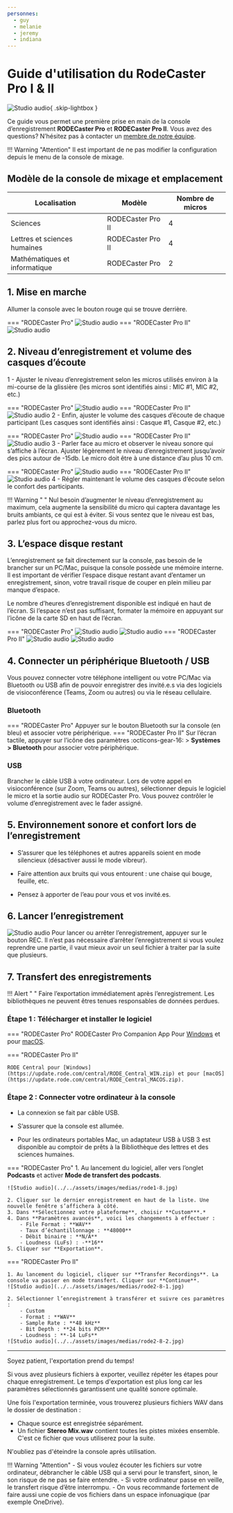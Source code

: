 ```yaml
---
personnes:
  - guy
  - melanie
  - jeremy
  - indiana
---
```




# Guide d'utilisation du RodeCaster Pro I & II
![Studio audio](../../assets/images/medias/studioaudiolsh.jpg){ .skip-lightbox }

Ce guide vous permet une première prise en main de la console d’enregistrement **RODECaster Pro** et **RODECaster Pro II**. Vous avez des questions? N’hésitez pas à contacter un [membre de notre équipe](/a-propos/equipe).

!!! Warning "Attention" 
    Il est important de ne pas modifier la configuration depuis le menu de la console de mixage.

## Modèle de la console de mixage et emplacement

| Localisation | Modèle | Nombre de micros |
|------|------| ------|
| Sciences | RODECaster Pro II | 4 |
| Lettres et sciences humaines | RODECaster Pro II | 4 |
| Mathématiques et informatique | RODECaster Pro | 2 |


## 1. Mise en marche

Allumer la console avec le bouton rouge qui se trouve derrière.

=== "RODECaster Pro"
    ![Studio audio](../../assets/images/medias/rode1-1.jpg)
=== "RODECaster Pro II"
    ![Studio audio](../../assets/images/medias/rode2-1.jpg)

## 2. Niveau d’enregistrement et volume des casques d’écoute

1 - Ajuster le niveau d’enregistrement selon les micros utilisés environ à la mi-course de la glissière (les micros sont identifiés ainsi : MIC #1, MIC #2, etc.)

=== "RODECaster Pro"
    ![Studio audio](../../assets/images/medias/rode1-2.jpg)
=== "RODECaster Pro II"
    ![Studio audio](../../assets/images/medias/rode2-2.jpg)
2 - Enfin, ajuster le volume des casques d’écoute de chaque participant (Les casques sont identifiés ainsi : Casque #1, Casque #2, etc.)

=== "RODECaster Pro"
    ![Studio audio](../../assets/images/medias/rode1-3.jpg)
=== "RODECaster Pro II"
    ![Studio audio](../../assets/images/medias/rode2-3.jpg)
3 - Parler face au micro et observer le niveau sonore qui s’affiche à l’écran. Ajuster légèrement le niveau d’enregistrement jusqu’avoir des pics autour de -15db. Le micro doit être à une distance d’au plus 10 cm.

=== "RODECaster Pro"
    ![Studio audio](../../assets/images/medias/rode1-4.jpg)
=== "RODECaster Pro II"
    ![Studio audio](../../assets/images/medias/rode2-4.jpg)
4 - Régler maintenant le volume des casques d’écoute selon le confort des participants.

!!! Warning " "
    Nul besoin d’augmenter le niveau d’enregistrement au maximum, cela augmente la sensibilité du micro qui captera davantage les bruits ambiants, ce qui est à éviter. Si vous sentez que le niveau est bas, parlez plus fort ou approchez-vous du micro.

## 3. L’espace disque restant

L’enregistrement se fait directement sur la console, pas besoin de le brancher sur un PC/Mac, puisque la console possède une mémoire interne. Il est important de vérifier l’espace disque restant avant d’entamer un enregistrement, sinon, votre travail risque de couper en plein milieu par manque d’espace. 

Le nombre d’heures d’enregistrement disponible est indiqué en haut de l’écran. Si l’espace n’est pas suffisant, formater la mémoire en appuyant sur l’icône de la carte SD en haut de l’écran.

=== "RODECaster Pro"
    ![Studio audio](../../assets/images/medias/rode1-5.jpg)
    ![Studio audio](../../assets/images/medias/rode1-6.jpg)
=== "RODECaster Pro II"
    ![Studio audio](../../assets/images/medias/rode2-5.jpg)
    ![Studio audio](../../assets/images/medias/rode2-6.jpg)
## 4. Connecter un périphérique Bluetooth / USB

Vous pouvez connecter votre téléphone intelligent ou votre PC/Mac via Bluetooth ou USB afin de pouvoir enregistrer des invité.e.s via des logiciels de visioconférence (Teams, Zoom ou autres) ou via le réseau cellulaire.

### Bluetooth

=== "RODECaster Pro"
    Appuyer sur le bouton Bluetooth sur la console (en bleu) et associer votre périphérique.
=== "RODECaster Pro II"
    Sur l’écran tactile, appuyer sur l’icône des paramètres :octicons-gear-16: > **Systèmes > Bluetooth** pour associer votre périphérique.
### USB

Brancher le câble USB à votre ordinateur. Lors de votre appel en visioconférence (sur Zoom, Teams ou autres), sélectionner depuis le logiciel le micro et la sortie audio sur RODECaster Pro. Vous pouvez contrôler le volume d’enregistrement avec le fader assigné.

## 5. Environnement sonore et confort lors de l’enregistrement

- S’assurer que les téléphones et autres appareils soient en mode silencieux (désactiver aussi le mode vibreur).
  
- Faire attention aux bruits qui vous entourent : une chaise qui bouge, feuille, etc.
  
- Pensez à apporter de l’eau pour vous et vos invité.es.

## 6. Lancer l’enregistrement
![Studio audio](../../assets/images/medias/rode2-7.jpg)
Pour lancer ou arrêter l’enregistrement, appuyer sur le bouton REC. Il n’est pas nécessaire d’arrêter l’enregistrement si vous voulez reprendre une partie, il vaut mieux avoir un seul fichier à traiter par la suite que plusieurs.

## 7. Transfert des enregistrements

!!! Alert " " 
    Faire l’exportation immédiatement après l’enregistrement. Les bibliothèques ne peuvent êtres tenues responsables de données perdues.

### Étape 1 : Télécharger et installer le logiciel

=== "RODECaster Pro"
    RODECaster Pro Companion App Pour [Windows](https://edge.rode.com/zip/page/3/modules/11/RCP%20Companion%20App%20Installer%20Windows.zip) et pour [macOS](https://edge.rode.com/zip/page/3/modules/11/RCP%20Companion%20App%20Installer%20Mac.zip).

=== "RODECaster Pro II"

    RODE Central pour [Windows](https://update.rode.com/central/RODE_Central_WIN.zip) et pour [macOS](https://update.rode.com/central/RODE_Central_MACOS.zip).

### Étape 2 : Connecter votre ordinateur à la console

- La connexion se fait par câble USB.
  
- S’assurer que la console est allumée.
  
- Pour les ordinateurs portables Mac, un adaptateur USB à USB 3 est disponible au comptoir de prêts à la Bibliothèque des lettres et des sciences humaines.

=== "RODECaster Pro"
    1. Au lancement du logiciel, aller vers l’onglet **Podcasts** et activer **Mode de transfert des podcasts**.
        
    ![Studio audio](../../assets/images/medias/rode1-8.jpg)

    2. Cliquer sur le dernier enregistrement en haut de la liste. Une nouvelle fenêtre s’affichera à côté.
    3. Dans **Sélectionnez votre plateforme**, choisir **Custom***.*
    4. Dans **Paramètres avancés**, voici les changements à effectuer :
        - File Format : **WAV**
        - Taux d’échantillonnage : **48000**
        - Débit binaire : **N/A**
        - Loudness (LuFs) : -**16**
    5. Cliquer sur **Exportation**.

=== "RODECaster Pro II"

    1. Au lancement du logiciel, cliquer sur **Transfer Recordings**. La console va passer en mode transfert. Cliquer sur **Continue**.
    ![Studio audio](../../assets/images/medias/rode2-8-1.jpg)
        
    2. Sélectionner l’enregistrement à transférer et suivre ces paramètres :
        - Custom
        - Format : **WAV**
        - Sample Rate : **48 kHz**
        - Bit Depth : **24 bits PCM**
        - Loudness : **-14 LuFs**
    ![Studio audio](../../assets/images/medias/rode2-8-2.jpg)


--------------

Soyez patient, l'exportation prend du temps!

Si vous avez plusieurs fichiers à exporter, veuillez répéter les étapes pour chaque enregistrement.
Le temps d'exportation est plus long car les paramètres sélectionnés garantissent une qualité sonore optimale.

Une fois l'exportation terminée, vous trouverez plusieurs fichiers WAV dans le dossier de destination :

- Chaque source est enregistrée séparément.
- Un fichier **Stereo Mix.wav** contient toutes les pistes mixées ensemble. C'est ce fichier que vous utiliserez pour la suite.

N'oubliez pas d'éteindre la console après utilisation.

!!! Warning "Attention" 
    - Si vous voulez écouter les fichiers sur votre ordinateur, débrancher le câble USB qui a servi pour le transfert, sinon, le son risque de ne pas se faire entendre.
    - Si votre ordinateur passe en veille, le transfert risque d’être interrompu. 
    - On vous recommande fortement de faire aussi une copie de vos fichiers dans un espace infonuagique (par exemple OneDrive).